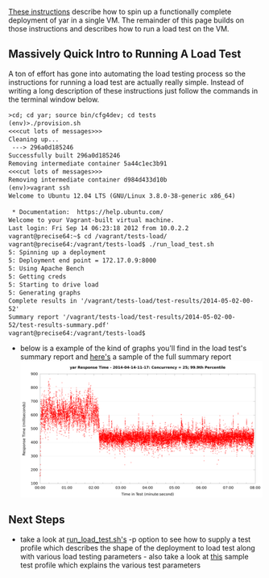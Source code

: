 [These instructions](..) describe how to spin up a functionally
complete deployment of yar in a single VM. The remainder of this
page builds on those instructions and describes how to run a
load test on the VM.

Massively Quick Intro to Running A Load Test
--------------------------------------------
A ton of effort has gone into automating the load testing process
so the instructions for running a load test are actually really
simple. Instead of writing a long description of these
instructions just follow the commands in the terminal window below.

~~~~~
>cd; cd yar; source bin/cfg4dev; cd tests
(env)>./provision.sh
<<<cut lots of messages>>>
Cleaning up...
 ---> 296a0d185246
Successfully built 296a0d185246
Removing intermediate container 5a44c1ec3b91
<<<cut lots of messages>>>
Removing intermediate container d984d433d10b
(env)>vagrant ssh
Welcome to Ubuntu 12.04 LTS (GNU/Linux 3.8.0-38-generic x86_64)

 * Documentation:  https://help.ubuntu.com/
Welcome to your Vagrant-built virtual machine.
Last login: Fri Sep 14 06:23:18 2012 from 10.0.2.2
vagrant@precise64:~$ cd /vagrant/tests-load/
vagrant@precise64:/vagrant/tests-load$ ./run_load_test.sh
5: Spinning up a deployment
5: Deployment end point = 172.17.0.9:8000
5: Using Apache Bench
5: Getting creds
5: Starting to drive load
5: Generating graphs
Complete results in '/vagrant/tests-load/test-results/2014-05-02-00-52'
Summary report '/vagrant/tests-load/test-results/2014-05-02-00-52/test-results-summary.pdf'
vagrant@precise64:/vagrant/tests-load$
~~~~~

* below is a example of the kind of graphs you'll find in the
load test's summary report and
[here's](samples/sample-load-test-summary-report.pdf) a sample
of the full summary report
![](samples/sample-load-test-result-graph.png)

Next Steps
----------
* take a look at [run_load_test.sh's](run_load_test.sh)
-p option to see how to supply a test profile which
describes the shape of the deployment to load test
along with various load testing parameters - also take
a look at [this](samples/sample-load-test-profile.json)
sample test profile which explains the various test
parameters
